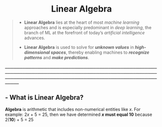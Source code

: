 <h1 align="center", font-weight: "bold">Linear Algebra</h1>

> - **Linear Algebra** lies at the heart of most *machine learning* approaches and is especially predominant in *deep learning*, the branch of ML at the forefront of today’s *artificial intelligence* advances. 
> * **Linear Algebra** is used to solve for ***unknown values*** in ***high-dimensional spaces***, thereby enabling machines to ***recognize patterns*** and ***make predictions***. 


ـــــــــــــــــــــــــــــــــــــــــــــــــــــــــــــــــــــــــــــــــــــــــــــــــــــــــــــــــــــــــــــــــــــــــــــــــــــــــــــــــــــــــــــــــــــــــــــــــــــــــــــــــــــــــــــــــــــــــــــــــــــــــــــــــــــــــــــــــــــــــــــــــــــــــــــــــــــــــــــــــــــــــــــــــــــــــــــــــــــــــــــــــــــــــ

<h2 align="left", font-weight: "bold">- What is Linear Algebra?</h2>

**Algebra** is arithmetic that includes non-numerical entities like *x*. For example: 2*x* + 5 = 25, then we have determined ***x* must equal 10** because 2(**10**) + 5 = 25 
